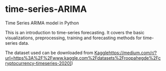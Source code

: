 # time-series-ARIMA
Time Series ARIMA model in Python

This is an introduction to time-series forecasting. It covers the basic visualizations, preprocessing, training and forecasting methods for time-series data.

The dataset used can be downloaded from [Kaggle]([https://medium.com/r/?url=https%3A%2F%2Fwww.kaggle.com%2Fdatasets%2Froopahegde%2Fcryptocurrency-timeseries-2020)https://medium.com/r/?url=https%3A%2F%2Fwww.kaggle.com%2Fdatasets%2Froopahegde%2Fcryptocurrency-timeseries-2020])
